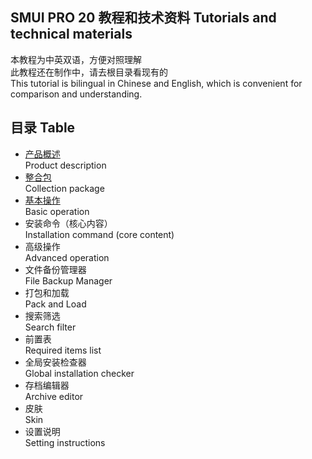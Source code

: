 ## SMUI PRO 20 教程和技术资料 Tutorials and technical materials
本教程为中英双语，方便对照理解  
此教程还在制作中，请去根目录看现有的  
This tutorial is bilingual in Chinese and English, which is convenient for comparison and understanding.

## 目录 Table
+ [产品概述](Product%20description.md)  
Product description
+ [整合包](https://github.com/Lake1059/SMUI-PRO-20/blob/master/%E6%95%99%E7%A8%8B%20Tutorials%20(CHS+ENG)/Collection%20package.md)  
Collection package
+ [基本操作](https://github.com/Lake1059/SMUI-PRO-20/blob/master/%E6%95%99%E7%A8%8B%20Tutorials%20(CHS%2BENG)/Basic%20operation.md)  
Basic operation
+ 安装命令（核心内容）  
Installation command (core content)
+ 高级操作  
Advanced operation
+ 文件备份管理器  
File Backup Manager
+ 打包和加载  
Pack and Load
+ 搜索筛选  
Search filter
+ 前置表  
Required items list
+ 全局安装检查器  
Global installation checker
+ 存档编辑器  
Archive editor
+ 皮肤  
Skin
+ 设置说明  
Setting instructions
